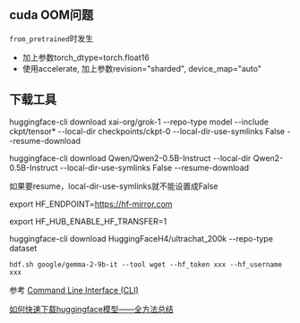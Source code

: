 ## cuda OOM问题
`from_pretrained`时发生
- 加上参数torch_dtype=torch.float16
- 使用accelerate, 加上参数revision="sharded", device_map="auto"

## 下载工具
huggingface-cli download xai-org/grok-1 --repo-type model --include ckpt/tensor* --local-dir checkpoints/ckpt-0 --local-dir-use-symlinks False --resume-download 

huggingface-cli download Qwen/Qwen2-0.5B-Instruct --local-dir Qwen2-0.5B-Instruct --local-dir-use-symlinks False --resume-download

如果要resume，local-dir-use-symlinks就不能设置成False

export HF_ENDPOINT=https://hf-mirror.com

export HF_HUB_ENABLE_HF_TRANSFER=1

huggingface-cli download HuggingFaceH4/ultrachat_200k --repo-type dataset

```text
hdf.sh google/gemma-2-9b-it --tool wget --hf_token xxx --hf_username xxx
```

参考 [Command Line Interface (CLI)](https://huggingface.co/docs/huggingface_hub/en/guides/cli)

[如何快速下载huggingface模型——全方法总结](https://zhuanlan.zhihu.com/p/663712983)

